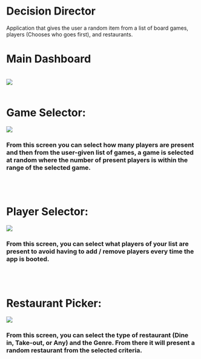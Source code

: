 # Decision Director
 Application that gives the user a random item from a list of board games, players (Chooses who goes first), and restaurants. 
 <h1>Main Dashboard</h1>
<br>
<img src="https://i.imgur.com/zkNFGkF.png">
<br><br>
<h1>Game Selector:</h1>
<img src="https://i.imgur.com/XkRzFPg.png">
<h3>From this screen you can select how many players are present and then from the user-given list of games, a game is selected at random where the number of present players is within the range of the selected game.</h3>
<br><br>
<h1>Player Selector:</h1>
<img src="https://i.imgur.com/EMIuTc6.png">
<h3>From this screen, you can select what players of your list are present to avoid having to add / remove players every time the app is booted.</h3>
<br><br>
<h1>Restaurant Picker:</h1>
<img src="https://i.imgur.com/YCirOXb.png">
<h3>From this screen, you can select the type of restaurant (Dine in, Take-out, or Any) and the Genre. From there it will present a random restaurant from the selected criteria.</h3>
